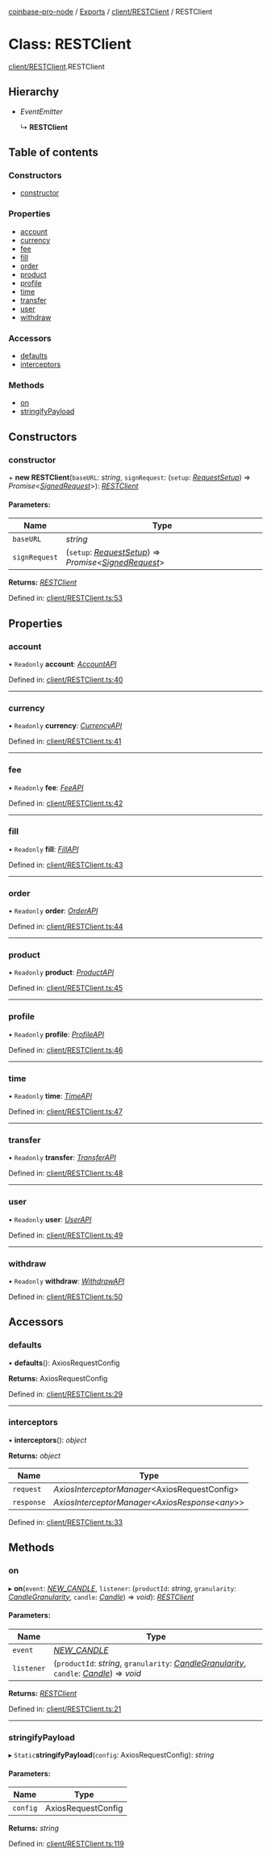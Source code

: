[coinbase-pro-node](../../README.md) / [Exports](../../modules.md) / [client/RESTClient](../../modules/client_restclient.md) / RESTClient

# Class: RESTClient

[client/RESTClient](../../modules/client_restclient.md).RESTClient

## Hierarchy

- _EventEmitter_

  ↳ **RESTClient**

## Table of contents

### Constructors

- [constructor](restclient.restclient.md#constructor)

### Properties

- [account](restclient.restclient.md#account)
- [currency](restclient.restclient.md#currency)
- [fee](restclient.restclient.md#fee)
- [fill](restclient.restclient.md#fill)
- [order](restclient.restclient.md#order)
- [product](restclient.restclient.md#product)
- [profile](restclient.restclient.md#profile)
- [time](restclient.restclient.md#time)
- [transfer](restclient.restclient.md#transfer)
- [user](restclient.restclient.md#user)
- [withdraw](restclient.restclient.md#withdraw)

### Accessors

- [defaults](restclient.restclient.md#defaults)
- [interceptors](restclient.restclient.md#interceptors)

### Methods

- [on](restclient.restclient.md#on)
- [stringifyPayload](restclient.restclient.md#stringifypayload)

## Constructors

### constructor

\+ **new RESTClient**(`baseURL`: _string_, `signRequest`: (`setup`: [_RequestSetup_](../../interfaces/auth/requestsigner.requestsetup.md)) => _Promise_<[_SignedRequest_](../../interfaces/auth/requestsigner.signedrequest.md)\>): [_RESTClient_](restclient.restclient.md)

#### Parameters:

| Name | Type |
| --- | --- |
| `baseURL` | _string_ |
| `signRequest` | (`setup`: [_RequestSetup_](../../interfaces/auth/requestsigner.requestsetup.md)) => _Promise_<[_SignedRequest_](../../interfaces/auth/requestsigner.signedrequest.md)\> |

**Returns:** [_RESTClient_](restclient.restclient.md)

Defined in: [client/RESTClient.ts:53](https://github.com/bennycode/coinbase-pro-node/blob/aa07e6d/src/client/RESTClient.ts#L53)

## Properties

### account

• `Readonly` **account**: [_AccountAPI_](../account/accountapi.accountapi.md)

Defined in: [client/RESTClient.ts:40](https://github.com/bennycode/coinbase-pro-node/blob/aa07e6d/src/client/RESTClient.ts#L40)

---

### currency

• `Readonly` **currency**: [_CurrencyAPI_](../currency/currencyapi.currencyapi.md)

Defined in: [client/RESTClient.ts:41](https://github.com/bennycode/coinbase-pro-node/blob/aa07e6d/src/client/RESTClient.ts#L41)

---

### fee

• `Readonly` **fee**: [_FeeAPI_](../fee/feeapi.feeapi.md)

Defined in: [client/RESTClient.ts:42](https://github.com/bennycode/coinbase-pro-node/blob/aa07e6d/src/client/RESTClient.ts#L42)

---

### fill

• `Readonly` **fill**: [_FillAPI_](../fill/fillapi.fillapi.md)

Defined in: [client/RESTClient.ts:43](https://github.com/bennycode/coinbase-pro-node/blob/aa07e6d/src/client/RESTClient.ts#L43)

---

### order

• `Readonly` **order**: [_OrderAPI_](../order/orderapi.orderapi.md)

Defined in: [client/RESTClient.ts:44](https://github.com/bennycode/coinbase-pro-node/blob/aa07e6d/src/client/RESTClient.ts#L44)

---

### product

• `Readonly` **product**: [_ProductAPI_](../product/productapi.productapi.md)

Defined in: [client/RESTClient.ts:45](https://github.com/bennycode/coinbase-pro-node/blob/aa07e6d/src/client/RESTClient.ts#L45)

---

### profile

• `Readonly` **profile**: [_ProfileAPI_](../profile/profileapi.profileapi.md)

Defined in: [client/RESTClient.ts:46](https://github.com/bennycode/coinbase-pro-node/blob/aa07e6d/src/client/RESTClient.ts#L46)

---

### time

• `Readonly` **time**: [_TimeAPI_](../time/timeapi.timeapi.md)

Defined in: [client/RESTClient.ts:47](https://github.com/bennycode/coinbase-pro-node/blob/aa07e6d/src/client/RESTClient.ts#L47)

---

### transfer

• `Readonly` **transfer**: [_TransferAPI_](../transfer/transferapi.transferapi.md)

Defined in: [client/RESTClient.ts:48](https://github.com/bennycode/coinbase-pro-node/blob/aa07e6d/src/client/RESTClient.ts#L48)

---

### user

• `Readonly` **user**: [_UserAPI_](../user/userapi.userapi.md)

Defined in: [client/RESTClient.ts:49](https://github.com/bennycode/coinbase-pro-node/blob/aa07e6d/src/client/RESTClient.ts#L49)

---

### withdraw

• `Readonly` **withdraw**: [_WithdrawAPI_](../withdraw/withdrawapi.withdrawapi.md)

Defined in: [client/RESTClient.ts:50](https://github.com/bennycode/coinbase-pro-node/blob/aa07e6d/src/client/RESTClient.ts#L50)

## Accessors

### defaults

• **defaults**(): AxiosRequestConfig

**Returns:** AxiosRequestConfig

Defined in: [client/RESTClient.ts:29](https://github.com/bennycode/coinbase-pro-node/blob/aa07e6d/src/client/RESTClient.ts#L29)

---

### interceptors

• **interceptors**(): _object_

**Returns:** _object_

| Name       | Type                                                |
| ---------- | --------------------------------------------------- |
| `request`  | _AxiosInterceptorManager_<AxiosRequestConfig\>      |
| `response` | _AxiosInterceptorManager_<_AxiosResponse_<_any_\>\> |

Defined in: [client/RESTClient.ts:33](https://github.com/bennycode/coinbase-pro-node/blob/aa07e6d/src/client/RESTClient.ts#L33)

## Methods

### on

▸ **on**(`event`: [_NEW_CANDLE_](../../enums/product/productapi.productevent.md#new_candle), `listener`: (`productId`: _string_, `granularity`: [_CandleGranularity_](../../enums/product/productapi.candlegranularity.md), `candle`: [_Candle_](../../interfaces/product/productapi.candle.md)) => _void_): [_RESTClient_](restclient.restclient.md)

#### Parameters:

| Name | Type |
| --- | --- |
| `event` | [_NEW_CANDLE_](../../enums/product/productapi.productevent.md#new_candle) |
| `listener` | (`productId`: _string_, `granularity`: [_CandleGranularity_](../../enums/product/productapi.candlegranularity.md), `candle`: [_Candle_](../../interfaces/product/productapi.candle.md)) => _void_ |

**Returns:** [_RESTClient_](restclient.restclient.md)

Defined in: [client/RESTClient.ts:21](https://github.com/bennycode/coinbase-pro-node/blob/aa07e6d/src/client/RESTClient.ts#L21)

---

### stringifyPayload

▸ `Static`**stringifyPayload**(`config`: AxiosRequestConfig): _string_

#### Parameters:

| Name     | Type               |
| -------- | ------------------ |
| `config` | AxiosRequestConfig |

**Returns:** _string_

Defined in: [client/RESTClient.ts:119](https://github.com/bennycode/coinbase-pro-node/blob/aa07e6d/src/client/RESTClient.ts#L119)
